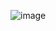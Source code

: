 ![image](https://user-images.githubusercontent.com/72396348/189080973-b2e7a5c8-3a62-4478-9c33-dd3aca0211e6.png)
